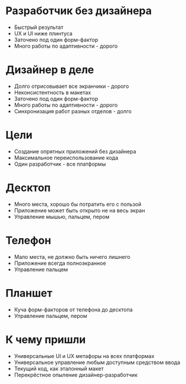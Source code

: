 # Разработчик без дизайнера

* Быстрый результат
* UX и UI ниже плинтуса
* Заточено под один форм-фактор
* Много работы по адаптивности - дорого

# Дизайнер в деле

* Долго отрисовывает все экранчики - дорого
* Неконсистентность в макетах
* Заточено под один форм-фактор
* Много работы по адаптивности - дорого
* Синхронизация работ разных отделов - долго

# Цели

* Создание опрятных приложений без дизайнера
* Максимальное переиспользование кода
* Один разработчик - все платформы

# Десктоп

* Много места, хорошо бы потратить его с пользой
* Приложение может быть открыто не на весь экран
* Управление мышью, пальцем, пером

# Телефон

* Мало места, не должно быть ничего лишнего
* Приложение всегда полноэкранное
* Управление пальцем

# Планшет

* Куча форм-факторов от телефона до десктопа
* Управление пальцем, пером

# К чему пришли

* Универсальные UI и UX метафоры на всех платформах
* Универсальное управление любым доступным средством ввода
* Текущий код, как эталонный макет
* Перекрёстное опыление дизайнер-разработчик 